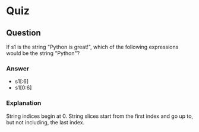 Quiz
====

Question
--------

If s1 is the string "Python is great!", which of the following expressions would be the string "Python"?  

### Answer

* s1[:6]  
* s1[0:6]  

### Explanation

String indices begin at 0. String slices start from the first index and go up to, but not including, the last index.  